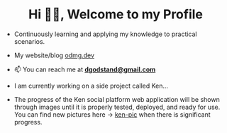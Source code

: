 <h1 align="center">Hi 👋🏾, Welcome to my Profile</h1>

- Continuously learning and applying my knowledge to practical scenarios.
- My website/blog [odmg.dev](https://odmg.dev/)
- 📫 You can reach me at **dgodstand@gmail.com**
- I am currently working on a side project called Ken...


- The progress of the Ken social platform web application will be shown through images until it is properly tested, deployed, and ready for use. You can find new pictures here -> [ken-pic](https://github.com/Osagie-Godstand/ken-pic) when there is significant progress.  

